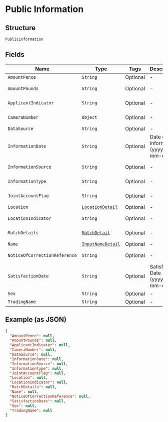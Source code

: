 
# Public Information

## Structure

`PublicInformation`

## Fields

| Name | Type | Tags | Description | Getter | Setter |
|  --- | --- | --- | --- | --- | --- |
| `AmountPence` | `String` | Optional | - | String getAmountPence() | setAmountPence(String amountPence) |
| `AmountPounds` | `String` | Optional | - | String getAmountPounds() | setAmountPounds(String amountPounds) |
| `ApplicantIndicator` | `String` | Optional | - | String getApplicantIndicator() | setApplicantIndicator(String applicantIndicator) |
| `CameraNumber` | `Object` | Optional | - | Object getCameraNumber() | setCameraNumber(Object cameraNumber) |
| `DataSource` | `String` | Optional | - | String getDataSource() | setDataSource(String dataSource) |
| `InformationDate` | `String` | Optional | Date of information (yyyy-mm-dd) | String getInformationDate() | setInformationDate(String informationDate) |
| `InformationSource` | `String` | Optional | - | String getInformationSource() | setInformationSource(String informationSource) |
| `InformationType` | `String` | Optional | - | String getInformationType() | setInformationType(String informationType) |
| `JointAccountFlag` | `String` | Optional | - | String getJointAccountFlag() | setJointAccountFlag(String jointAccountFlag) |
| `Location` | [`LocationDetail`](../../doc/models/location-detail.md) | Optional | - | LocationDetail getLocation() | setLocation(LocationDetail location) |
| `LocationIndicator` | `String` | Optional | - | String getLocationIndicator() | setLocationIndicator(String locationIndicator) |
| `MatchDetails` | [`MatchDetail`](../../doc/models/match-detail.md) | Optional | - | MatchDetail getMatchDetails() | setMatchDetails(MatchDetail matchDetails) |
| `Name` | [`InputNameDetail`](../../doc/models/input-name-detail.md) | Optional | - | InputNameDetail getName() | setName(InputNameDetail name) |
| `NoticeOfCorrectionReference` | `String` | Optional | - | String getNoticeOfCorrectionReference() | setNoticeOfCorrectionReference(String noticeOfCorrectionReference) |
| `SatisfactionDate` | `String` | Optional | Satisfaction Date (yyyy-mm-dd) | String getSatisfactionDate() | setSatisfactionDate(String satisfactionDate) |
| `Sex` | `String` | Optional | - | String getSex() | setSex(String sex) |
| `TradingName` | `String` | Optional | - | String getTradingName() | setTradingName(String tradingName) |

## Example (as JSON)

```json
{
  "AmountPence": null,
  "AmountPounds": null,
  "ApplicantIndicator": null,
  "CameraNumber": null,
  "DataSource": null,
  "InformationDate": null,
  "InformationSource": null,
  "InformationType": null,
  "JointAccountFlag": null,
  "Location": null,
  "LocationIndicator": null,
  "MatchDetails": null,
  "Name": null,
  "NoticeOfCorrectionReference": null,
  "SatisfactionDate": null,
  "Sex": null,
  "TradingName": null
}
```

